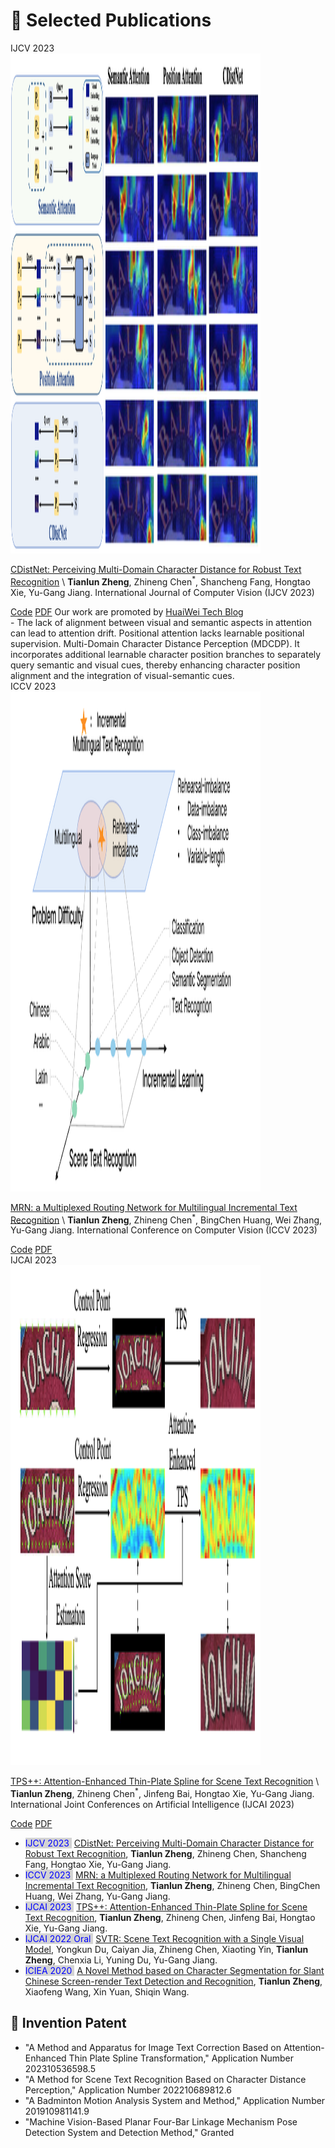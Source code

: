 
# 📝 Selected Publications 

<style>
.box {
  display: inline-block;
  background-color: lightgray;
}

.blue-text {
  color: blue;
}
</style>

[//]: # (&#40;<sup>*</sup> indicates corresponding authorship.&#41; )


<div class='paper-box'><div class='paper-box-image'><div><div class="badge">IJCV 2023</div><img src='images/ijcv2023.png' height="800" width="400" alt="sym"></div></div>
<div class='paper-box-text' markdown="1">

[CDistNet: Perceiving Multi-Domain Character Distance for Robust Text Recognition](https://arxiv.org/abs/2111.11011) \\
<b>Tianlun Zheng</b>, Zhineng Chen<sup>*</sup>, Shancheng Fang, Hongtao Xie, Yu-Gang Jiang. 
International Journal of Computer Vision (IJCV 2023)
<div>
<a href="https://github.com/simplify23/CDistNet">Code</a>
<a href="https://arxiv.org/abs/2111.11011">PDF</a> Our work are promoted by <a href="https://bbs.huaweicloud.com/blogs/348534">HuaiWei Tech Blog</a></div>
- The lack of alignment between visual and semantic aspects in attention can lead to attention drift. Positional attention lacks learnable positional supervision. Multi-Domain Character Distance Perception (MDCDP). It incorporates additional learnable character position branches to separately query semantic and visual cues, thereby enhancing character position alignment and the integration of visual-semantic cues.
</div>
</div>


<div class='paper-box'><div class='paper-box-image'><div><div class="badge">ICCV 2023</div><img src='images/iccv2023.png' height="800" width="400" alt="sym"></div></div>
<div class='paper-box-text' markdown="1">

[MRN: a Multiplexed Routing Network for Multilingual Incremental Text Recognition](https://arxiv.org/abs/2305.14758) \\
<b>Tianlun Zheng</b>, Zhineng Chen<sup>*</sup>, BingChen Huang, Wei Zhang, Yu-Gang Jiang. 
International Conference on Computer Vision (ICCV 2023)
<div>
<a href="https://github.com/simplify23/MRN">Code</a>
<a href="https://arxiv.org/abs/2305.14758">PDF</a> 
</div>
</div>
</div>


<div class='paper-box'><div class='paper-box-image'><div><div class="badge">IJCAI 2023</div><img src='images/ijcai2023.png' height="800" width="400" alt="sym"></div></div>
<div class='paper-box-text' markdown="1">

[TPS++: Attention-Enhanced Thin-Plate Spline for Scene Text Recognition](https://arxiv.org/abs/2305.05322) \\
<b>Tianlun Zheng</b>, Zhineng Chen<sup>*</sup>, Jinfeng Bai, Hongtao Xie, Yu-Gang Jiang. 
International Joint Conferences on Artificial Intelligence (IJCAI 2023)
<div>
<a href="https://github.com/simplify23/TPS_PP">Code</a>
<a href="https://arxiv.org/abs/2305.05322">PDF</a>
</div>
</div>
</div>


[//]: # (<div class='paper-box'><div class='paper-box-image'><div><div class="badge">IJCAI 2022, long</div><img src='images/ijcai2022.png' alt="sym" width="100%"></div></div>)

[//]: # (<div class='paper-box-text' markdown="1">)

[//]: # ([SVTR: Scene Text Recognition with a Single Visual Model]&#40;https://www.ijcai.org/proceedings/2022/124&#41; \\)

[//]: # (Yongkun Du, Caiyan Jia, Zhineng Chen<sup>*</sup>, Xiaoting Yin, <b>Tianlun Zheng</b>, Chenxia Li, Yuning Du, Yu-Gang Jiang. &#40;IJCAI 2022&#41;)

[//]: # (<a href="https://github.com/PaddlePaddle/PaddleOCR">Code</a>)

[//]: # (<a href="https://www.ijcai.org/proceedings/2022/124">PDF</a>)

[//]: # ()
[//]: # (</div>)

[//]: # (</div>)

- <span style="color: blue; background-color: lightgray; "> IJCV 2023 </span>&nbsp;[CDistNet: Perceiving Multi-Domain Character Distance for Robust Text Recognition](https://arxiv.org/abs/2111.11011), **Tianlun Zheng**, Zhineng Chen, Shancheng Fang, Hongtao Xie, Yu-Gang Jiang. 
- <span style="color: blue; background-color: lightgray; "> ICCV 2023 </span>&nbsp;[MRN: a Multiplexed Routing Network for Multilingual Incremental Text Recognition](https://arxiv.org/abs/2305.14758), **Tianlun Zheng**, Zhineng Chen, BingChen Huang, Wei Zhang, Yu-Gang Jiang. 
- <span style="color: blue; background-color: lightgray; "> IJCAI 2023 </span>&nbsp;[TPS++: Attention-Enhanced Thin-Plate Spline for Scene Text Recognition](https://arxiv.org/abs/2305.05322), **Tianlun Zheng**, Zhineng Chen, Jinfeng Bai, Hongtao Xie, Yu-Gang Jiang. 
- <span style="color: blue; background-color: lightgray; "> IJCAI 2022 Oral </span>&nbsp;[SVTR: Scene Text Recognition with a Single Visual Model](https://arxiv.org/abs/2305.05322), Yongkun Du, Caiyan Jia, Zhineng Chen, Xiaoting Yin, **Tianlun Zheng**, Chenxia Li, Yuning Du, Yu-Gang Jiang.
- <span style="color: blue; background-color: lightgray; "> ICIEA 2020 </span>&nbsp;[A Novel Method based on Character Segmentation for Slant Chinese Screen-render Text Detection and Recognition](https://ieeexplore.ieee.org/document/9248381), **Tianlun Zheng**, Xiaofeng Wang, Xin Yuan, Shiqin Wang. 


## 💾 Invention Patent
- "A Method and Apparatus for Image Text Correction Based on Attention-Enhanced Thin Plate Spline Transformation," Application Number 202310536598.5
- "A Method for Scene Text Recognition Based on Character Distance Perception," Application Number 202210689812.6
- "A Badminton Motion Analysis System and Method," Application Number 201910981141.9
- "Machine Vision-Based Planar Four-Bar Linkage Mechanism Pose Detection System and Detection Method," Granted